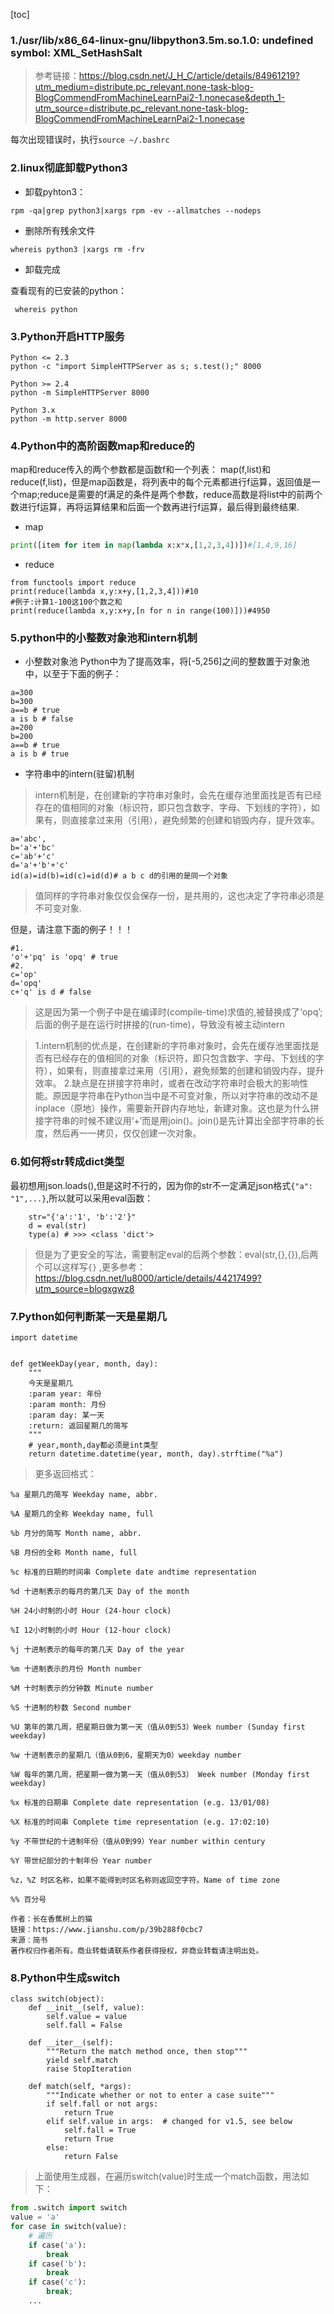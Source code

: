 [toc]
### 1./usr/lib/x86_64-linux-gnu/libpython3.5m.so.1.0: undefined symbol: XML_SetHashSalt
> 参考链接：https://blog.csdn.net/J_H_C/article/details/84961219?utm_medium=distribute.pc_relevant.none-task-blog-BlogCommendFromMachineLearnPai2-1.nonecase&depth_1-utm_source=distribute.pc_relevant.none-task-blog-BlogCommendFromMachineLearnPai2-1.nonecase 

每次出现错误时，执行`source ~/.bashrc`

### 2.linux彻底卸载Python3

- 卸载pyhton3：  

 ```rpm -qa|grep python3|xargs rpm -ev --allmatches --nodeps```

- 删除所有残余文件  

 `whereis python3 |xargs rm -frv`

- 卸载完成

查看现有的已安装的python：  

` whereis python`

### 3.Python开启HTTP服务
```
Python <= 2.3
python -c "import SimpleHTTPServer as s; s.test();" 8000

Python >= 2.4
python -m SimpleHTTPServer 8000

Python 3.x
python -m http.server 8000
```
### 4.Python中的高阶函数map和reduce的
map和reduce传入的两个参数都是函数f和一个列表：
map(f,list)和reduce(f,list)，但是map函数是，将列表中的每个元素都进行f运算，返回值是一个map;reduce是需要的f满足的条件是两个参数，reduce高数是将list中的前两个数进行f运算，再将运算结果和后面一个数再进行f运算，最后得到最终结果.
- map 
```python
print([item for item in map(lambda x:x*x,[1,2,3,4])])#[1,4,9,16]
```
- reduce
```
from functools import reduce
print(reduce(lambda x,y:x+y,[1,2,3,4]))#10
#例子:计算1-100这100个数之和
print(reduce(lambda x,y:x+y,[n for n in range(100)]))#4950
```

### 5.python中的小整数对象池和intern机制
- 小整数对象池
Python中为了提高效率，将[-5,256]之间的整数置于对象池中，以至于下面的例子：
```
a=300
b=300
a==b # true
a is b # false
a=200
b=200
a==b # true
a is b # true  
```


- 字符串中的intern(驻留)机制  

  


> intern机制是，在创建新的字符串对象时，会先在缓存池里面找是否有已经存在的值相同的对象（标识符，即只包含数字、字母、下划线的字符），如果有，则直接拿过来用（引用），避免频繁的创建和销毁内存，提升效率。  



```
a='abc',
b='a'+'bc'
c='ab'+'c'
d='a'+'b'+'c'
id(a)=id(b)=id(c)=id(d)# a b c d的引用的是同一个对象
```

  



> 值同样的字符串对象仅仅会保存一份，是共用的，这也决定了字符串必须是不可变对象.   



但是，请注意下面的例子！！！  



```
#1.
'o'+'pq' is 'opq' # true
#2.
c='op'
d='opq'
c+'q' is d # false  
```


> 这是因为第一个例子中是在编译时(compile-time)求值的,被替换成了‘opq’;后面的例子是在运行时拼接的(run-time)，导致没有被主动intern

> 1.intern机制的优点是，在创建新的字符串对象时，会先在缓存池里面找是否有已经存在的值相同的对象（标识符，即只包含数字、字母、下划线的字符），如果有，则直接拿过来用（引用），避免频繁的创建和销毁内存，提升效率。
> 2.缺点是在拼接字符串时，或者在改动字符串时会极大的影响性能。原因是字符串在Python当中是不可变对象，所以对字符串的改动不是inplace（原地）操作，需要新开辟内存地址，新建对象。这也是为什么拼接字符串的时候不建议用‘+’而是用join()。join()是先计算出全部字符串的长度，然后再一一拷贝，仅仅创建一次对象。
  



### 6.如何将str转成dict类型  



最初想用json.loads(),但是这时不行的，因为你的str不一定满足json格式`{"a": "1",...}`,所以就可以采用eval函数：  



```
    str="{'a':'1', 'b':'2'}"
    d = eval(str)
    type(a) # >>> <class 'dict'>
```
  



> 但是为了更安全的写法，需要制定eval的后两个参数：eval(str,{},{}),后两个可以这样写`{}`
> ,更多参考：https://blog.csdn.net/lu8000/article/details/44217499?utm_source=blogxgwz8



### 7.Python如何判断某一天是星期几  



```
import datetime


def getWeekDay(year, month, day):
    """
    今天是星期几
    :param year: 年份
    :param month: 月份
    :param day: 某一天
    :return: 返回星期几的简写
    """
    # year,month,day都必须是int类型
    return datetime.datetime(year, month, day).strftime("%a")

```


> 更多返回格式：  


```
%a 星期几的简写 Weekday name, abbr.

%A 星期几的全称 Weekday name, full

%b 月分的简写 Month name, abbr.

%B 月份的全称 Month name, full

%c 标准的日期的时间串 Complete date andtime representation

%d 十进制表示的每月的第几天 Day of the month

%H 24小时制的小时 Hour (24-hour clock)

%I 12小时制的小时 Hour (12-hour clock)

%j 十进制表示的每年的第几天 Day of the year

%m 十进制表示的月份 Month number

%M 十时制表示的分钟数 Minute number

%S 十进制的秒数 Second number

%U 第年的第几周，把星期日做为第一天（值从0到53）Week number (Sunday first weekday)

%w 十进制表示的星期几（值从0到6，星期天为0）weekday number

%W 每年的第几周，把星期一做为第一天（值从0到53） Week number (Monday first weekday)

%x 标准的日期串 Complete date representation (e.g. 13/01/08)

%X 标准的时间串 Complete time representation (e.g. 17:02:10)

%y 不带世纪的十进制年份（值从0到99）Year number within century

%Y 带世纪部分的十制年份 Year number

%z，%Z 时区名称，如果不能得到时区名称则返回空字符。Name of time zone

%% 百分号

作者：长在香蕉树上的猫
链接：https://www.jianshu.com/p/39b288f0cbc7
来源：简书
著作权归作者所有。商业转载请联系作者获得授权，非商业转载请注明出处。
```


### 8.Python中生成switch  



```
class switch(object):
    def __init__(self, value):
        self.value = value
        self.fall = False

    def __iter__(self):
        """Return the match method once, then stop"""
        yield self.match
        raise StopIteration

    def match(self, *args):
        """Indicate whether or not to enter a case suite"""
        if self.fall or not args:
            return True
        elif self.value in args:  # changed for v1.5, see below
            self.fall = True
            return True
        else:
            return False

```




> 上面使用生成器，在遍历switch(value)时生成一个match函数，用法如下：

  


```python
from .switch import switch
value = 'a'
for case in switch(value):
    # 遍历
    if case('a'):
        break
    if case('b'):
        break
    if case('c'):
        break;
    ...  
    
```
